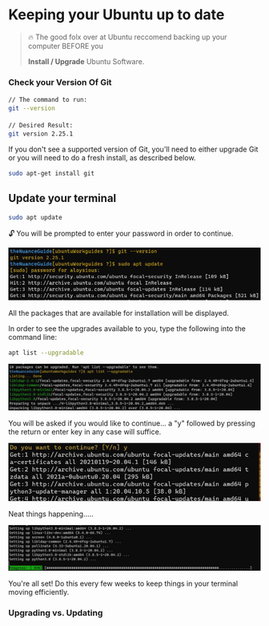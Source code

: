 # Keeping your Ubuntu up to date

> 🔥 The good folx over at Ubuntu reccomend backing up your computer BEFORE you
>
> **Install / Upgrade** Ubuntu Software.

### Check your Version Of Git

````bash
// The command to run:
git --version 

// Desired Result:
git version 2.25.1

````

If you don't see a supported version of Git, you'll need to either upgrade Git or you will need to do a fresh install, as described below.

````bash
sudo apt-get install git
````

## Update your terminal

````bash
sudo apt update
````

🔓 You will be prompted to enter your password in order to continue.

![](https://github.com/AL0YSI0US/theNuanceGuide/blob/main/img/ubuntu-1-version.JPG?raw=true)

All the packages that are available for installation will be displayed.

In order to see the upgrades available to you, type the following into the command line:

````bash
apt list --upgradable
````

![](https://github.com/AL0YSI0US/theNuanceGuide/blob/main/img/ubuntu-2-upgrade.JPG?raw=true)

You will be asked if you would like to continue... a "y" followed by pressing the return or enter key in any case will suffice.

![](https://github.com/AL0YSI0US/theNuanceGuide/blob/main/img/ubuntu-3-continue.JPG?raw=true)

Neat things happening.....

![](https://github.com/AL0YSI0US/theNuanceGuide/blob/main/img/ubuntu-4-progress.JPG?raw=true)

You're all set! Do this every few weeks to keep things in your terminal moving efficiently.

### Upgrading vs. Updating

